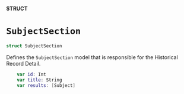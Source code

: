 **STRUCT**

# `SubjectSection`

```swift
struct SubjectSection
```

Defines the `SubjectSection` model that is responsible for the Historical Record Detail.

```swift
    var id: Int
    var title: String
    var results: [Subject]
```